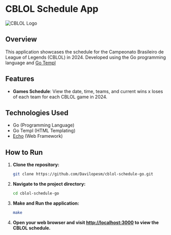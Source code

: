 # CBLOL Schedule App

![CBLOL Logo](https://upload.wikimedia.org/wikipedia/pt/b/bc/CBLOL_logo_2022.png)

## Overview

This application showcases the schedule for the Campeonato Brasileiro de League of Legends (CBLOL) in 2024. Developed using the Go programming language and [Go Templ](https://templ.guide/)

## Features

- **Games Schedule**: View the date, time, teams, and current wins x loses of each team for each CBLOL game in 2024.

## Technologies Used

- Go (Programming Language)
- Go Templ (HTML Templating)
- [Echo](https://echo.labstack.com/) (Web Framework)

## How to Run

1. **Clone the repository:**

   ```bash
   git clone https://github.com/Davilopesm/cblol-schedule-go.git
   ```

2. **Navigate to the project directory:**

   ```bash
   cd cblol-schedule-go
   ```

3. **Make and Run the application:**

   ```bash
   make
   ```

4. **Open your web browser and visit [http://localhost:3000](http://localhost:3000) to view the CBLOL schedule.**
